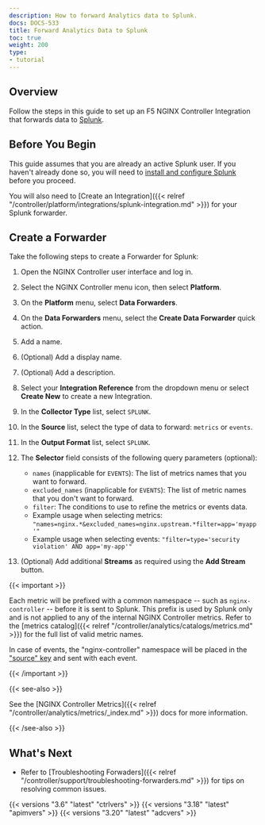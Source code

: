 ```yaml
---
description: How to forward Analytics data to Splunk.
docs: DOCS-533
title: Forward Analytics Data to Splunk
toc: true
weight: 200
type:
- tutorial
---
```



## Overview

Follow the steps in this guide to set up an F5 NGINX Controller Integration that forwards data to [Splunk](https://www.splunk.com/).

## Before You Begin

This guide assumes that you are already an active Splunk user. If you haven't already done so, you will need to [install and configure Splunk](https://docs.splunk.com/Documentation) before you proceed.

You will also need to [Create an Integration]({{< relref "/controller/platform/integrations/splunk-integration.md" >}}) for your Splunk forwarder.

## Create a Forwarder

Take the following steps to create a Forwarder for Splunk:

1. Open the NGINX Controller user interface and log in.
1. Select the NGINX Controller menu icon, then select **Platform**.
1. On the **Platform** menu, select **Data Forwarders**.
1. On the **Data Forwarders** menu, select the **Create Data Forwarder** quick action.
1. Add a name.
1. (Optional) Add a display name.
1. (Optional) Add a description.
1. Select your **Integration Reference** from the dropdown menu or select **Create New** to create a new Integration.
1. In the **Collector Type** list, select `SPLUNK`.
1. In the **Source** list, select the type of data to forward: `metrics` or `events`.
1. In the **Output Format** list, select `SPLUNK`.
1. The **Selector** field consists of the following query parameters (optional):

   - `names` (inapplicable for `EVENTS`): The list of metrics names that you want to forward.
   - `excluded_names` (inapplicable for `EVENTS`): The list of metric names that you don't want to forward.
   - `filter`: The conditions to use to refine the metrics or events data.
   - Example usage when selecting metrics: `"names=nginx.*&excluded_names=nginx.upstream.*filter=app='myapp'"`
   - Example usage when selecting events: `"filter=type='security violation' AND app='my-app'"`

1. (Optional) Add additional **Streams** as required using the **Add Stream** button.

{{< important >}}

Each metric will be prefixed with a common namespace -- such as `nginx-controller` -- before it is sent to Splunk. This prefix is used by Splunk only and is not applied to any of the internal NGINX Controller metrics. Refer to the [metrics catalog]({{< relref "/controller/analytics/catalogs/metrics.md" >}}) for the full list of valid metric names.

In case of events, the "nginx-controller" namespace will be placed in the ["source" key](https://docs.splunk.com/Documentation/Splunk/8.1.1/Data/FormateventsforHTTPEventCollector#Event_metadata) and sent with each event.

{{< /important >}}

{{< see-also >}}

See the [NGINX Controller Metrics]({{< relref "/controller/analytics/metrics/_index.md" >}}) docs for more information.

{{< /see-also >}}

## What's Next

- Refer to [Troubleshooting Forwaders]({{< relref "/controller/support/troubleshooting-forwarders.md" >}}) for tips on resolving common issues.

{{< versions "3.6" "latest" "ctrlvers" >}}
{{< versions "3.18" "latest" "apimvers" >}}
{{< versions "3.20" "latest" "adcvers" >}}
